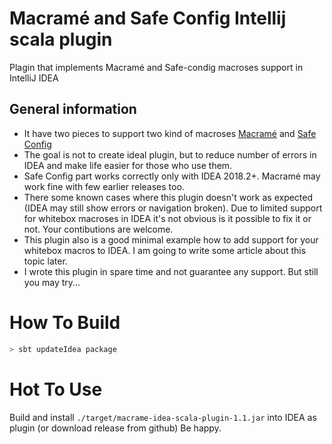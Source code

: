 # Macramé and Safe Config Intellij scala plugin

Plagin that implements Macramé and Safe-condig macroses support in IntelliJ IDEA

## General information

 - It have two pieces to support two kind of macroses [Macramé](https://github.com/ClaireNeveu/macrame) and [Safe Config](https://github.com/ClaireNeveu/safe-config)
 - The goal is not to create ideal plugin, but to reduce number of errors in IDEA and make life easier for those who use them.
 - Safe Config part works correctly only with IDEA 2018.2+. Macramé may work fine with few earlier releases too.
 - There some known cases where this plugin doesn't work as expected (IDEA may still show errors or navigation broken). Due to limited support for whitebox macroses in IDEA it's not obvious is it possible to fix it or not. Your contibutions are welcome.
 - This plugin also is a good minimal example how to add support for your whitebox macros to IDEA. I am going to write some article about this topic later.
 - I wrote this plugin in spare time and not guarantee any support. But still you may try...

# How To Build

```bash
> sbt updateIdea package
```

# Hot To Use

Build and install `./target/macrame-idea-scala-plugin-1.1.jar` into IDEA as plugin (or download release from github)
Be happy.
